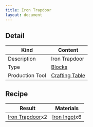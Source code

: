 ```yaml
---
title: Iron Trapdoor
layout: document
---
```

## Detail

|Kind|Content|
|---|---|
|Description|Iron Trapdoor|
|Type|[Blocks](Blocks)|
|Production Tool|[Crafting Table](Crafting_Table)|

## Recipe

|Result|Materials|
|---|---|
|[Iron Trapdoor](Iron_Trapdoor)x2|[Iron Ingot](Iron_Ingot)x6|

